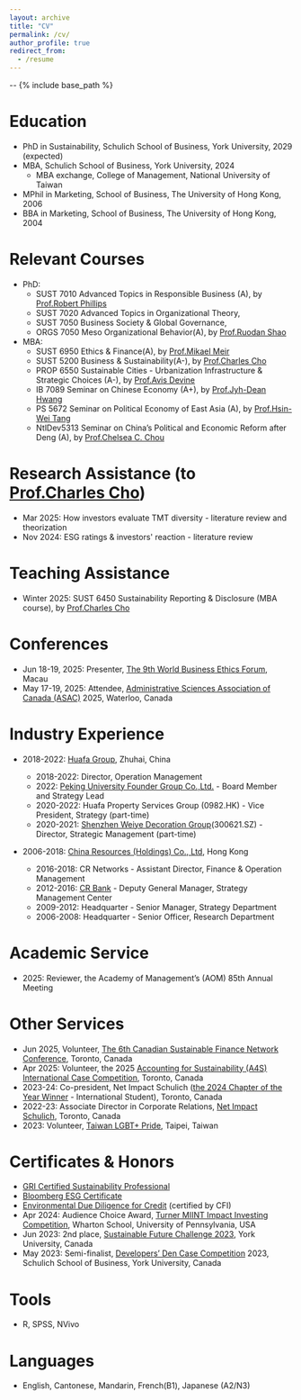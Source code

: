 ```yaml
---
layout: archive
title: "CV"
permalink: /cv/
author_profile: true
redirect_from:
  - /resume
---
```

--
{% include base_path %}

Education
======
* PhD in Sustainability, Schulich School of Business, York University, 2029 (expected)
* MBA, Schulich School of Business, York University, 2024
  * MBA exchange, College of Management, National University of Taiwan
* MPhil in Marketing, School of Business, The University of Hong Kong, 2006
* BBA in Marketing, School of Business, The University of Hong Kong, 2004

Relevant Courses
======
* PhD:
  * SUST 7010 Advanced Topics in Responsible Business (A), by [Prof.Robert Phillips](https://schulich.yorku.ca/faculty/robert-phillips/)
  * SUST 7020 Advanced Topics in Organizational Theory,
  * SUST 7050 Business Society & Global Governance, 
  * ORGS 7050 Meso Organizational Behavior(A), by [Prof.Ruodan Shao](https://schulich.yorku.ca/faculty/ruodan-shao/)
* MBA:
  * SUST 6950 Ethics & Finance(A), by [Prof.Mikael Meir](https://mikaelmeir.com/about-mikael-meir/)
  * SUST 5200 Business & Sustainability(A-), by [Prof.Charles Cho](https://schulich.yorku.ca/faculty/charles-cho/)
  * PROP 6550 Sustainable Cities - Urbanization Infrastructure & Strategic Choices (A-), by [Prof.Avis Devine](https://schulich.yorku.ca/faculty/avis-devine/)
  * IB 7089 Seminar on Chinese Economy (A+), by [Prof.Jyh-Dean Hwang](https://management.ntu.edu.tw/en/faculty/teacher/sn/192)
  * PS 5672 Seminar on Political Economy of East Asia (A), by [Prof.Hsin-Wei Tang](https://politics.ntu.edu.tw/english/?p=12193)
  * NtlDev5313 Seminar on China’s Political and Economic Reform after Deng (A), by [Prof.Chelsea C. Chou](https://www.nd.ntu.edu.tw/nd_en/News_Content_teacher.aspx?n=95&s=4194)

Research Assistance (to [Prof.Charles Cho](https://scholar.google.ca/citations?user=GQVLXQUAAAAJ&hl=en&oi=ao))
======
* Mar 2025: How investors evaluate TMT diversity - literature review and theorization
* Nov 2024: ESG ratings & investors' reaction - literature review 

Teaching Assistance
======
* Winter 2025: SUST 6450 Sustainability Reporting & Disclosure (MBA course), by [Prof.Charles Cho](https://schulich.yorku.ca/faculty/charles-cho/)

Conferences
======
* Jun 18-19, 2025: Presenter, [The 9th World Business Ethics Forum](https://fob.cityu.edu.mo/en/page-254), Macau
* May 17-19, 2025: Attendee, [Administrative Sciences Association of Canada (ASAC)](https://asac.ca/conference/) 2025, Waterloo, Canada

Industry Experience
======
* 2018-2022: [Huafa Group](https://en.cnhuafag.com/), Zhuhai, China
  * 2018-2022: Director, Operation Management
  * 2022: [Peking University Founder Group Co.,Ltd.](https://group.pingan.com/resource/pingan/IR-Docs/2021/pingan-transaction-introduction-founder-group-restructuring-project-20210430.pdf) - Board Member and Strategy Lead
  * 2020-2022: Huafa Property Services Group (0982.HK) - Vice President, Strategy (part-time)
  * 2020-2021: [Shenzhen Weiye Decoration Group](https://www.szweiye.com/)(300621.SZ) - Director, Strategic Management (part-time)

* 2006-2018: [China Resources (Holdings) Co., Ltd](https://en.crc.com.cn/), Hong Kong
  * 2016-2018: CR Networks - Assistant Director, Finance & Operation Management
  * 2012-2016: [CR Bank](https://www.crbank.com.cn/) - Deputy General Manager, Strategy Management Center
  * 2009-2012: Headquarter - Senior Manager, Strategy Department
  * 2006-2008: Headquarter - Senior Officer, Research Department
  
Academic Service
=====
* 2025: Reviewer, the Academy of Management’s (AOM) 85th Annual Meeting

Other Services
======
* Jun 2025, Volunteer, [The 6th Canadian Sustainable Finance Network Conference](https://csfn2025.schulich.yorku.ca/), Toronto, Canada
* Apr 2025: Volunteer, the 2025 [Accounting for Sustainability (A4S) International Case Competition](https://www.linkedin.com/posts/schulichschool_a4sicc2025-sustainabilityinbusiness-accountingforimpact-activity-7323780541474897920-Iot9?utm_source=share&utm_medium=member_desktop&rcm=ACoAAD1SPRoBVpw0rORy6FBx1ROJky7ezngvHmg), Toronto, Canada
* 2023-24: Co-president, Net Impact Schulich ([the 2024 Chapter of the Year Winner](https://www.netimpact.org/blog/net-impact-announces-the-2024-chapter-of-the-year-winners) - International Student), Toronto, Canada
* 2022-23: Associate Director in Corporate Relations, [Net Impact Schulich](https://www.linkedin.com/company/net-impact-schulich/), Toronto, Canada
* 2023: Volunteer, [Taiwan LGBT+ Pride](https://www.taiwanpride.lgbt/), Taipei, Taiwan

Certificates & Honors
=====
* [GRI Certified Sustainability Professional](https://certificates.globalreporting.org/group/435764)
* [Bloomberg ESG Certificate](https://portal.bloombergforeducation.com/courses?course_category_id=7)
* [Environmental Due Diligence for Credit](https://corporatefinanceinstitute.com/course/environmental-due-diligence/) (certified by CFI)
* Apr 2024: Audience Choice Award, [Turner MIINT Impact Investing Competition](https://schulich.yorku.ca/news/schulich-wins-audience-choice-award-at-the-turner-miint-impact-investing-competition/), Wharton School, University of Pennsylvania, USA
* Jun 2023: 2nd place, [Sustainable Future Challenge 2023](https://counselling.students.yorku.ca/archive/2023/5/30), York University, Canada
* May 2023: Semi-finalist, [Developers’ Den Case Competition](https://schulich.yorku.ca/developers-den/) 2023, Schulich School of Business, York University, Canada

Tools
======
* R, SPSS, NVivo
  
Languages
======
* English, Cantonese, Mandarin, French(B1), Japanese (A2/N3)
